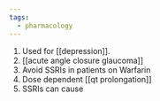 ```yaml
---
tags:
  - pharmacology
---
```

1. Used for [[depression]].
2. [[acute angle closure glaucoma]]
3. Avoid SSRIs in patients on Warfarin
4. Dose dependent [[qt prolongation]]
5. SSRIs can cause 